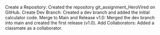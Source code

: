 Create a Repository: Created the repository git_assignment_HeroVired on GitHub.
Create Dev Branch: Created a dev branch and added the initial calculator code.
Merge to Main and Release v1.0: Merged the dev branch into main and created the first release (v1.0).
Add Collaborators: Added a classmate as a collaborator.
